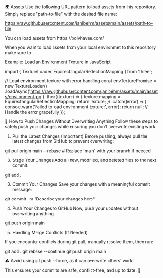 🌍 Assets
Use the following URL pattern to load assets from this repository. Simply replace "path-to-file" with the desired file name:

https://raw.githubusercontent.com/janibehm/assets/main/assets/path-to-file

You can load assets from https://polyhaven.com/

When you want to load assets from your local environmet to this repository make sure to 

Example: Load an Environment Texture in JavaScript

import { TextureLoader, EquirectangularReflectionMapping } from 'three';

// Load environment texture with error handling
const envTexturePromise = new TextureLoader()
  .loadAsync('https://raw.githubusercontent.com/janibehm/assets/main/assets/environment.jpg')
  .then((texture) => {
    texture.mapping = EquirectangularReflectionMapping;
    return texture;
  })
  .catch((error) => {
    console.warn('Failed to load environment texture:', error);
    return null; // Handle the error gracefully
  });

🚀 How to Push Changes Without Overwriting Anything
Follow these steps to safely push your changes while ensuring you don’t overwrite existing work.

1. Pull the Latest Changes (Important)
Before pushing, always pull the latest changes from GitHub to prevent overwriting:

git pull origin main --rebase  # Replace 'main' with your branch if needed

3. Stage Your Changes
Add all new, modified, and deleted files to the next commit:

git add .

3. Commit Your Changes
Save your changes with a meaningful commit message:

git commit -m "Describe your changes here"

4. Push Your Changes to GitHub
Now, push your updates without overwriting anything:

git push origin main

5. Handling Merge Conflicts (If Needed)
   
If you encounter conflicts during git pull, manually resolve them, then run:

git add .
git rebase --continue
git push origin main

⚠ Avoid using git push --force, as it can overwrite others’ work!

This ensures your commits are safe, conflict-free, and up to date. 🚀

